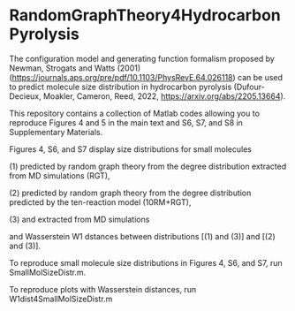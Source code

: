 # RandomGraphTheory4HydrocarbonPyrolysis
The configuration model and generating function formalism proposed by Newman, Strogats and Watts (2001) 
(https://journals.aps.org/pre/pdf/10.1103/PhysRevE.64.026118)
can be used to predict molecule size distribution in hydrocarbon pyrolysis 
(Dufour-Decieux, Moakler, Cameron, Reed, 2022, https://arxiv.org/abs/2205.13664).

This repository contains a collection of Matlab codes allowing you to reproduce Figures 4 and 5 in the main text and S6, S7, and S8 in Supplementary Materials.

Figures 4, S6, and S7 display size distributions for small molecules 

(1) predicted by random graph theory from the degree distribution extracted from MD simulations (RGT), 

(2) predicted by random graph theory from the degree distribution predicted by the ten-reaction model (10RM+RGT),

(3) and extracted from MD simulations

and Wasserstein W1 dstances between distributions [(1) and (3)] and [(2) and (3)].

To reproduce small molecule size distributions in Figures 4, S6, and S7, run SmallMolSizeDistr.m. 

To reproduce plots with Wasserstein distances, run W1dist4SmallMolSizeDistr.m
